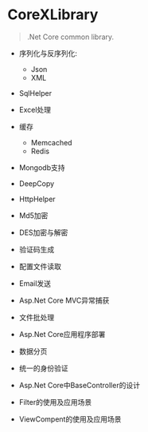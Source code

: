 CoreXLibrary 
=============

> .Net Core common library.

- 序列化与反序列化:
    - Json
    - XML
    
- SqlHelper
- Excel处理
- 缓存
    - Memcached
    - Redis
    
- Mongodb支持
- DeepCopy
- HttpHelper
- Md5加密
- DES加密与解密
- 验证码生成
- 配置文件读取
- Email发送
- Asp.Net Core MVC异常捕获
- 文件批处理
- Asp.Net Core应用程序部署
- 数据分页
- 统一的身份验证
- Asp.Net Core中BaseController的设计
- Filter的使用及应用场景
- ViewCompent的使用及应用场景
